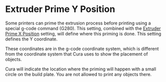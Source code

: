 Extruder Prime Y Position
====
Some printers can prime the extrusion process before printing using a special g-code command (G280). This setting, combined with the [Extruder Prime X Position](extruder_prime_pos_x.md) setting, will define where this priming is done. This setting defines the Y coordinate.

These coordinates are in the g-code coordinate system, which is different from the coordinate system that Cura uses to show the placement of objects.

Cura will indicate the location where the priming will happen with a small circle on the build plate. You are not allowed to print any objects there.
